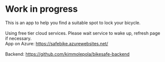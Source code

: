 # Work in progress
This is an app to help you find a suitable spot to lock your bicycle.<br />
<br />
Using free tier cloud services. Please wait service to wake up, refresh page if necessary.<br />
App on Azure: https://safebike.azurewebsites.net/<br />
<br />
Backend: https://github.com/kimmolepola/bikesafe-backend
